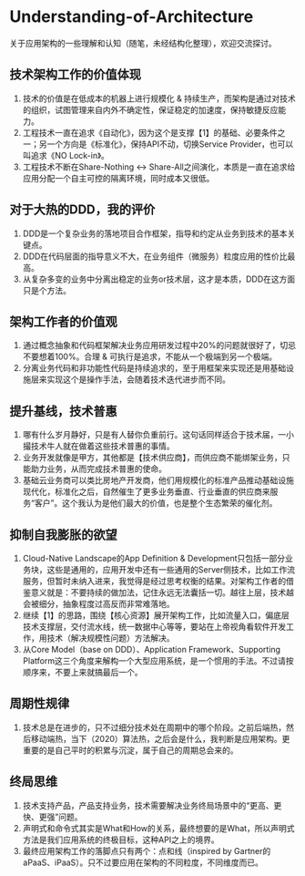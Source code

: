 # Understanding-of-Architecture
关于应用架构的一些理解和认知（随笔，未经结构化整理），欢迎交流探讨。

## 技术架构工作的价值体现
1. 技术的价值是在低成本的机器上进行规模化 & 持续生产，而架构是通过对技术的组织，试图管理来自内外不确定性，保证稳定的加速度，保持敏捷反应能力。
2. 工程技术一直在追求《自动化》，因为这个是支撑【1】的基础、必要条件之一；另一个方向是《标准化》，保持API不动，切换Service Provider，也可以叫追求《NO Lock-in》。
3. 工程技术不断在Share-Nothing <-> Share-All之间演化，本质是一直在追求给应用分配一个自主可控的隔离环境，同时成本又很低。

## 对于大热的DDD，我的评价
1. DDD是一个复杂业务的落地项目合作框架，指导和约定从业务到技术的基本关键点。
2. DDD在代码层面的指导意义不大，在业务组件（微服务）粒度应用的性价比最高。
3. 从复杂多变的业务中分离出稳定的业务or技术层，这才是本质，DDD在这方面只是个方法。

## 架构工作者的价值观
1. 通过概念抽象和代码框架解决业务应用研发过程中20%的问题就很好了，切忌不要想着100%。合理 & 可执行是追求，不能从一个极端到另一个极端。
2. 分离业务代码和非功能性代码是持续追求的，至于用框架来实现还是用基础设施层来实现这个是操作手法，会随着技术迭代进步而不同。

## 提升基线，技术普惠
1. 哪有什么岁月静好，只是有人替你负重前行。这句话同样适合于技术届，一小撮技术牛人就在做着这些技术普惠的事情。
2. 业务开发就像是甲方，其他都是【技术供应商】，而供应商不能绑架业务，只能助力业务，从而完成技术普惠的使命。
3. 基础云业务商可以类比房地产开发商，他们用规模化的标准产品推动基础设施现代化，标准化之后，自然催生了更多业务垂直、行业垂直的供应商来服务“客户”。这个我认为是他们最大的价值，也是整个生态繁荣的催化剂。

## 抑制自我膨胀的欲望
1. Cloud-Native Landscape的App Definition & Development只包括一部分业务块，这些是通用的，应用开发中还有一些通用的Server侧技术，比如工作流服务，但暂时未纳入进来，我觉得是经过思考权衡的结果。对架构工作者的借鉴意义就是：不要持续的做加法，记住永远无法囊括一切。越往上层，技术越会被细分，抽象程度过高反而非常难落地。
2. 继续【1】的思路，围绕【核心资源】展开架构工作，比如流量入口，偏底层技术支撑层，交付流水线，统一数据中心等等，要站在上帝视角看软件开发工作，用技术（解决规模性问题）方法解决。
3. 从Core Model（base on DDD）、Application Framework、Supporting Platform这三个角度来解构一个大型应用系统，是一个惯用的手法。不过请按顺序来，不要上来就搞最后一个。

## 周期性规律
1. 技术总是在进步的，只不过细分技术处在周期中的哪个阶段。之前后端热，然后移动端热，当下（2020）算法热，之后会是什么，我判断是应用架构。更重要的是自己平时的积累与沉淀，属于自己的周期总会来的。

## 终局思维
1. 技术支持产品，产品支持业务，技术需要解决业务终局场景中的“更高、更快、更强”问题。
2. 声明式和命令式其实是What和How的关系，最终想要的是What，所以声明式方法是我们应用系统的终极目标，这种API之上的境界。
3. 最终应用架构工作的落脚点只有两个：点和线（inspired by Gartner的aPaaS、iPaaS）。只不过要应用在架构的不同粒度，不同维度而已。

